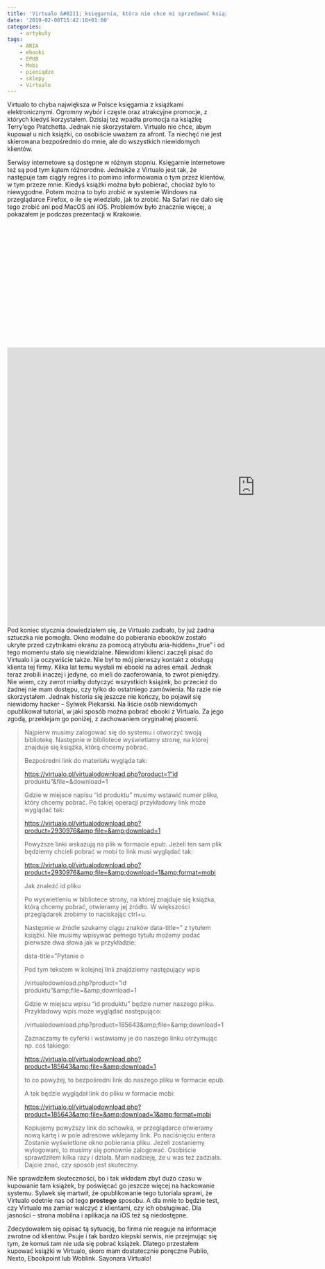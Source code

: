 ```yaml
---
title: 'Virtualo &#8211; księgarnia, która nie chce mi sprzedawać książek'
date: '2019-02-08T15:42:16+01:00'
categories:
    - artykuły
tags:
    - ARIA
    - ebooki
    - EPUB
    - Mobi
    - pieniądze
    - sklepy
    - Virtualo
---
```


Virtualo to chyba największa w Polsce księgarnia z książkami elektronicznymi. Ogromny wybór i częste oraz atrakcyjne promocje, z których kiedyś korzystałem. Dzisiaj też wpadła promocja na książkę Terry’ego Pratchetta. Jednak nie skorzystałem. Virtualo nie chce, abym kupował u nich książki, co osobiście uważam za afront. Ta niechęć nie jest skierowana bezpośrednio do mnie, ale do wszystkich niewidomych klientów.

Serwisy internetowe są dostępne w różnym stopniu. Księgarnie internetowe też są pod tym kątem różnorodne. Jednakże z Virtualo jest tak, że następuje tam ciągły regres i to pomimo informowania o tym przez klientów, w tym przeze mnie. Kiedyś książki można było pobierać, chociaż było to niewygodne. Potem można to było zrobić w systemie Windows na przeglądarce Firefox, o ile się wiedziało, jak to zrobić. Na Safari nie dało się tego zrobić ani pod MacOS ani iOS. Problemów było znacznie więcej, a pokazałem je podczas prezentacji w Krakowie.

<div class="jetpack-video-wrapper"><div class="suki-oembed suki-oembed-video" style="padding-top: 56.228%;"><iframe allow="accelerometer; autoplay; clipboard-write; encrypted-media; gyroscope; picture-in-picture" allowfullscreen="" frameborder="0" height="641" loading="lazy" src="https://www.youtube.com/embed/7eg3pJMuzYc?feature=oembed" title="Internetowe sklepy tracą klientów, bo nie da się z nich korzystać — Jacek Zadrożny / Wiedza Babel #2" width="1140"></iframe></div></div>Pod koniec stycznia dowiedziałem się, że Virtualo zadbało, by już żadna sztuczka nie pomogła. Okno modalne do pobierania ebooków zostało ukryte przed czytnikami ekranu za pomocą atrybutu aria-hidden=„true” i od tego momentu stało się niewidzialne. Niewidomi klienci zaczęli pisać do Virtualo i ja oczywiście także. Nie był to mój pierwszy kontakt z obsługą klienta tej firmy. Kilka lat temu wysłali mi ebooki na adres email. Jednak teraz zrobili inaczej i jedyne, co mieli do zaoferowania, to zwrot pieniędzy. Nie wiem, czy zwrot miałby dotyczyć wszystkich książek, bo przecież do żadnej nie mam dostępu, czy tylko do ostatniego zamówienia. Na razie nie skorzystałem. Jednak historia się jeszcze nie kończy, bo pojawił się niewidomy hacker – Sylwek Piekarski. Na liście osób niewidomych opublikował tutorial, w jaki sposób można pobrać ebooki z Virtualo. Za jego zgodą, przeklejam go poniżej, z zachowaniem oryginalnej pisowni.

> Najpierw musimy zalogować się do systemu i otworzyć swoją bibliotekę. Następnie w bibliotece wyświetlamy stronę, na której znajduje się książka, którą chcemy pobrać.
> 
> Bezpośredni link do materiału wygląda tak:
> 
> https://virtualo.pl/virtualodownload.php?product=1″id produktu”&amp;file=&amp;download=1
> 
> Gdzie w miejsce napisu “id produktu” musimy wstawić numer pliku, który chcemy pobrać. Po takiej operacji przykładowy link może wyglądać tak:
> 
> https://virtualo.pl/virtualodownload.php?product=2930976&amp;file=&amp;download=1
> 
> Powyższe linki wskazują na plik w formacie epub. Jeżeli ten sam plik będziemy chcieli pobrać w mobi to link musi wyglądać tak:
> 
> https://virtualo.pl/virtualodownload.php?product=2930976&amp;file=&amp;download=1&amp;format=mobi
> 
> Jak znaleźć id pliku
> 
> Po wyświetleniu w bibliotece strony, na której znajduje się książka, którą chcemy pobrać, otwieramy jej źródło. W większości przeglądarek zrobimy to naciskając ctrl+u.
> 
> Następnie w źródle szukamy ciągu znaków data-title=” z tytułem książki. Nie musimy wpisywać pełnego tytułu możemy podać pierwsze dwa słowa jak w przykładzie:
> 
> data-title=”Pytanie o
> 
> Pod tym tekstem w kolejnej linii znajdziemy następujący wpis
> 
> /virtualodownload.php?product=”id produktu”&amp;amp;file=&amp;amp;download=1
> 
> Gdzie w miejscu wpisu “id produktu” będzie numer naszego pliku. Przykładowy wpis może wyglądać następująco:
> 
> /virtualodownload.php?product=185643&amp;amp;file=&amp;amp;download=1
> 
> Zaznaczamy te cyferki i wstawiamy je do naszego linku otrzymując np. coś takiego:
> 
> https://virtualo.pl/virtualodownload.php?product=185643&amp;file=&amp;download=1
> 
> to co powyżej, to bezpośredni link do naszego pliku w formacie epub.
> 
> A tak będzie wyglądał link do pliku w formacie mobi:
> 
> https://virtualo.pl/virtualodownload.php?product=185643&amp;file=&amp;download=1&amp;format=mobi
> 
> Kopiujemy powyższy link do schowka, w przeglądarce otwieramy nową kartę i w pole adresowe wklejamy link. Po naciśnięciu entera Zostanie wyświetlone okno pobierania pliku. Jeżeli zostaniemy wylogowani, to musimy się ponownie zalogować. Osobiście sprawdziłem kilka razy i działa. Mam nadzieję, że u was też zadziała. Dajcie znać, czy sposób jest skuteczny.

Nie sprawdziłem skuteczności, bo i tak wkładam zbyt dużo czasu w kupowanie tam książek, by poświęcać go jeszcze więcej na hackowanie systemu. Sylwek się martwił, że opublikowanie tego tutoriala sprawi, że Virtualo odetnie nas od tego **prostego** sposobu. A dla mnie to będzie test, czy Virtualo ma zamiar walczyć z klientami, czy ich obsługiwać. Dla jasności – strona mobilna i aplikacja na iOS też są niedostępne.

Zdecydowałem się opisać tą sytuację, bo firma nie reaguje na informacje zwrotne od klientów. Psuje i tak bardzo kiepski serwis, nie przejmując się tym, że komuś tam nie uda się pobrać książek. Dlatego przestałem kupować książki w Virtualo, skoro mam dostatecznie poręczne Publio, Nexto, Ebookpoint lub Woblink. Sayonara Virtualo!
